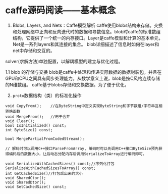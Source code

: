 # caffe源码阅读——基本概念


1. Blobs, Layers, and Nets：Caffe模型解析
 caffe使用blobs结构来存储。交换和处理网络中正向和反向迭代时的数据和导数信息。blob时caffe的标准数组结构，它提供了一个统一的内存接口。Layer是caffe模型和计算的基本单元，Net是一系列layers和其连接的集合。
 blob详细描述了信息时如何在layer和net中存储和交互的。
 
 solver(求解方法)单独配置，以解耦模型的建立与优化过程。

 1.1 blob 的存储与交换
 blob是caffe中处理和传递实际数据的数据封装包，并且在GPU和CPU之间具有同步处理能力。从数学意义上说，blob是按C风格连续存储的N维数组。
 caffe基于blobs存储和交换数据。为了便于优化，
 


2. `proto`数据结构（类）的标准化操作
```
void CopyFrom();	//在ByteString中定义实现ByteString和字节数组/字符串互相转换函数
void MergeFrom();	//用于合并
void Clear();
bool IsInitialized() const;
int ByteSize() const;

bool MergePartialFromCodedStream();

// 解码时可以调用C++接口ParseFromArray, 编码时可以先调用C++接口ByteSize预先获得编码后的数据大小，让后动态分配内存后调用SerializeToArray进行编码即可。

void SerializeWithCachedSizes() const;//序列化打包
SerializeWithCachedSizesToArray() const;
int GetCachedSize()//打包后出来的大小
void SharedCtor();
void SharedDtor();
void SetCachedSize() const;
```
